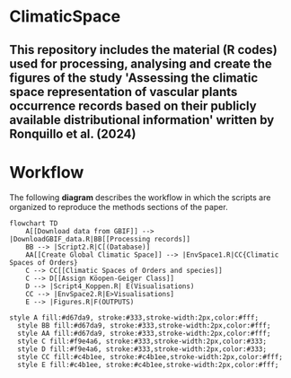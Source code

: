 # ClimaticSpace
This repository includes the material (R codes) used for processing, analysing and create the figures of the study 'Assessing the climatic space representation of vascular plants occurrence records based on their publicly available distributional information' written by Ronquillo et al. (2024)
---
# Workflow
The following **diagram** describes the workflow in which the scripts are organized to reproduce the methods sections of the paper.

```mermaid
flowchart TD
    A[[Download data from GBIF]] --> |DownloadGBIF_data.R|BB[[Processing records]]
    BB --> |Script2.R|C[(Database)]
    AA[[Create Global Climatic Space]] --> |EnvSpace1.R|CC{Climatic Spaces of Orders}
    C --> CC[[Climatic Spaces of Orders and species]]
    C --> D[[Assign Köopen-Geiger Class]]
    D --> |Script4_Koppen.R| E(Visualisations)
    CC --> |EnvSpace2.R|E>Visualisations]
    E --> |Figures.R|F(OUTPUTS)

style A fill:#d67da9, stroke:#333,stroke-width:2px,color:#fff;
  style BB fill:#d67da9, stroke:#333,stroke-width:2px,color:#fff;
  style AA fill:#d67da9, stroke:#333,stroke-width:2px,color:#fff;
  style C fill:#f9e4a6, stroke:#333,stroke-width:2px,color:#333;
  style D fill:#f9e4a6, stroke:#333,stroke-width:2px,color:#333;
  style CC fill:#c4b1ee, stroke:#c4b1ee,stroke-width:2px,color:#fff;
  style E fill:#c4b1ee, stroke:#c4b1ee,stroke-width:2px,color:#fff;
```
